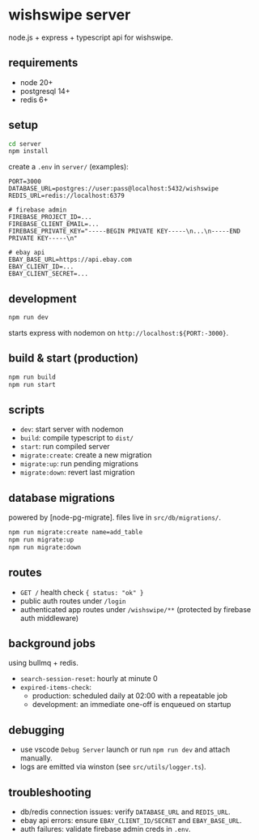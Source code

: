 # wishswipe server

node.js + express + typescript api for wishswipe.

## requirements

- node 20+
- postgresql 14+
- redis 6+

## setup

```sh
cd server
npm install
```

create a `.env` in `server/` (examples):

```
PORT=3000
DATABASE_URL=postgres://user:pass@localhost:5432/wishswipe
REDIS_URL=redis://localhost:6379

# firebase admin
FIREBASE_PROJECT_ID=...
FIREBASE_CLIENT_EMAIL=...
FIREBASE_PRIVATE_KEY="-----BEGIN PRIVATE KEY-----\n...\n-----END PRIVATE KEY-----\n"

# ebay api
EBAY_BASE_URL=https://api.ebay.com
EBAY_CLIENT_ID=...
EBAY_CLIENT_SECRET=...
```

## development

```sh
npm run dev
```

starts express with nodemon on `http://localhost:${PORT:-3000}`.

## build & start (production)

```sh
npm run build
npm run start
```

## scripts

- `dev`: start server with nodemon
- `build`: compile typescript to `dist/`
- `start`: run compiled server
- `migrate:create`: create a new migration
- `migrate:up`: run pending migrations
- `migrate:down`: revert last migration

## database migrations

powered by [node-pg-migrate]. files live in `src/db/migrations/`.

```sh
npm run migrate:create name=add_table
npm run migrate:up
npm run migrate:down
```

## routes

- `GET /` health check `{ status: "ok" }`
- public auth routes under `/login`
- authenticated app routes under `/wishswipe/**` (protected by firebase auth middleware)

## background jobs

using bullmq + redis.

- `search-session-reset`: hourly at minute 0
- `expired-items-check`:
  - production: scheduled daily at 02:00 with a repeatable job
  - development: an immediate one-off is enqueued on startup

## debugging

- use vscode `Debug Server` launch or run `npm run dev` and attach manually.
- logs are emitted via winston (see `src/utils/logger.ts`).

## troubleshooting

- db/redis connection issues: verify `DATABASE_URL` and `REDIS_URL`.
- ebay api errors: ensure `EBAY_CLIENT_ID/SECRET` and `EBAY_BASE_URL`.
- auth failures: validate firebase admin creds in `.env`.
